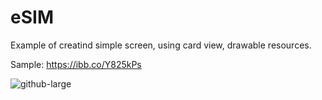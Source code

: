 # eSIM
Example of creatind simple screen, using card view, drawable resources.

Sample: https://ibb.co/Y825kPs

![github-large](https://i.ibb.co/bL14BQ9/eSIM.png)

